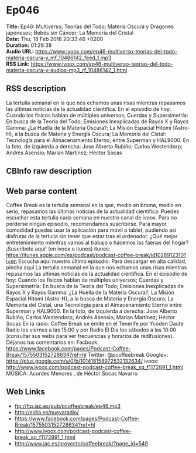 # Ep046  
**Title:** Ep46: Multiverso; Teorías del Todo; Materia Oscura y Dragones japoneses; Bebés sin Cáncer; La Memoria del Cristal  
**Date:** Thu, 18 Feb 2016 20:33:46 +0200  
**Duration:** 01:28:38  
**Audio URL:** https://www.ivoox.com/ep46-multiverso-teorias-del-todo-materia-oscura-y_mf_10486142_feed_1.mp3  
**RSS Link:** https://www.ivoox.com/ep46-multiverso-teorias-del-todo-materia-oscura-y-audios-mp3_rf_10486142_1.html  

## RSS description
La tertulia semanal en la que nos echamos unas risas mientras repasamos las últimas noticias de la actualidad científica. En el episodio de hoy: Cuando los físicos hablan de múltiples universos; Cuerdas y Supersimetría: En busca de la Teoría del Todo; Emisiones Inexplicadas de Rayos X y Rayos Gamma: ¿La Huella de la Materia Oscura?; La Misión Espacial Hitomi (Astro-H), a la busca de Materia y Energía Oscura; La Memoria del Cistal: Tecnología para el Almacenamiento Eterno, entre Superman y HAL9000. En la foto, de izquierda a derecha: Jose Alberto Rubiño; Carlos Westendorp; Andrés Asensio; Marian Martínez; Héctor Socas

## CBInfo raw description


## Web parse content
Coffee Break es la tertulia semanal en la que, medio en broma, medio en serio, repasamos las últimas noticias de la actualidad científica. Puedes escuchar esta tertulia cada semana en nuestro canal de ivoox. Para no perderse ningún episodio, recomendamos suscribirse. Para mayor comodidad puedes usar la aplicación para móvil o tablet, pudiendo así disfrutar de la tertulia sin tener que estar tras el ordenador. ¿Qué mejor entretenimiento mientras vamos al trabajo o hacemos las faenas del hogar? ¡Suscríbete aquí! (en ivoox o itunes) itunes: https://itunes.apple.com/es/podcast/podcast-coffee-break/id1028912310?l=en Escucha aquí nuestro último episodio: Para descargar en alta calidad, pincha aquí La tertulia semanal en la que nos echamos unas risas mientras repasamos las últimas noticias de la actualidad científica. En el episodio de hoy: Cuando los físicos hablan de múltiples universos; Cuerdas y Supersimetría: En busca de la Teoría del Todo; Emisiones Inexplicadas de Rayos X y Rayos Gamma: ¿La Huella de la Materia Oscura?; La Misión Espacial Hitomi (Astro-H), a la busca de Materia y Energía Oscura; La Memoria del Cistal, una Tecnología para el Almacenamiento Eterno entre Superman y HAL9000. En la foto, de izquierda a derecha: Jose Alberto Rubiño; Carlos Westendorp; Andrés Asensio; Marian Martínez; Héctor Socas En la radio: Coffee Break se emite en el Tenerife por Ycoden Daute Radio los viernes a las 15:00 y por Radio El Día los sábados a las 10:00 (consultar sus webs para ver frecuencias y horarios de redifusiones). Déjanos tus comentarios en: Facbook: https://www.facebook.com/pages/Podcast-Coffee-Break/1575503152728634?ref=hl Twitter: @pcoffeebreak Google+: https://plus.google.com/u/0/b/101418158972532132634/ ivoox: http://www.ivoox.com/podcast-podcast-coffee-break_sq_f1172891_1.html MÚSICA: Acordes Menores , de Héctor Socas Navarro

## Web Links
- ftp://ftp.iac.es/pub/pcoffeebreak/ep46.mp3
- http://eldia.es/nuevaradio/
- https://www.facebook.com/pages/Podcast-Coffee-Break/1575503152728634?ref=hl
- http://www.ivoox.com/podcast-podcast-coffee-break_sq_f1172891_1.html
- http://www.iac.es/proyecto/coffeebreak/?page_id=549